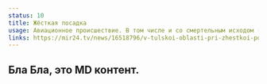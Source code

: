 ```yaml
---
status: 10
title: Жёсткая посадка
usage: Авиационное происшествие. В том числе и со смертельным исходом (в нормальных условиях это называется катастрофа).
links: https://mir24.tv/news/16518796/v-tulskoi-oblasti-pri-zhestkoi-posadke-samoleta-pogib-pilot
---
```


## Бла Бла, это MD контент.